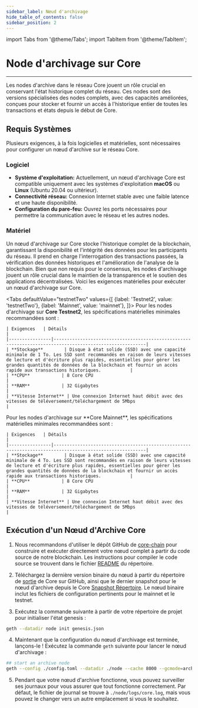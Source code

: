 ```yaml
---
sidebar_label: Nœud d'archivage
hide_table_of_contents: false
sidebar_position: 2
---
```


import Tabs from '@theme/Tabs';
import TabItem from '@theme/TabItem';

# Node d'archivage sur Core

---

Les nodes d'archive dans le réseau Core jouent un rôle crucial en conservant l'état historique complet du réseau. Ces nodes sont des versions spécialisées des nodes complets, avec des capacités améliorées, conçues pour stocker et fournir un accès à l'historique entier de toutes les transactions et états depuis le début de Core.

## Requis Systèmes

Plusieurs exigences, à la fois logicielles et matérielles, sont nécessaires pour configurer un nœud d'archive sur le réseau Core.

### Logiciel

- **Système d'exploitation:** Actuellement, un nœud d'archivage Core est compatible uniquement avec les systèmes d'exploitation **macOS** ou **Linux** (Ubuntu 20.04 ou ultérieur).
- **Connectivité réseau:** Connexion Internet stable avec une faible latence et une haute disponibilité.
- **Configuration du pare-feu:** Ouvrez les ports nécessaires pour permettre la communication avec le réseau et les autres nodes.

### Matériel

Un nœud d'archivage sur Core stocke l'historique complet de la blockchain, garantissant la disponibilité et l'intégrité des données pour les participants du réseau. Il prend en charge l'interrogation des transactions passées, la vérification des données historiques et l'amélioration de l'analyse de la blockchain. Bien que non requis pour le consensus, les nodes d'archivage jouent un rôle crucial dans le maintien de la transparence et le soutien des applications décentralisées. Voici les exigences matérielles pour exécuter un nœud d'archivage sur Core.

<Tabs
defaultValue="testnetTwo"
values={[
{label: 'Testnet2', value: 'testnetTwo'},
{label: 'Mainnet', value: 'mainnet'},
]}> <TabItem value="testnetTwo">
Pour les nodes d'archivage sur **Core Testnet2**, les spécifications matérielles minimales recommandées sont :

```
| Exigences   | Détails                                                                                                 |  
|----------------|---------------------------------------------------------------------------------------------------------|
| **Stockage**        | Disque à état solide (SSD) avec une capacité minimale de 1 To. Les SSD sont recommandés en raison de leurs vitesses de lecture et d'écriture plus rapides, essentielles pour gérer les grandes quantités de données de la blockchain et fournir un accès rapide aux transactions historiques.           |
| **CPU**            | 8 Core CPU                                                                                          |
| **RAM**            | 32 Gigabytes                                                                                        |
| **Vitesse Internet** | Une connexion Internet haut débit avec des vitesses de téléversement/téléchargement de 5Mbps                                |
```

  </TabItem>

  <TabItem value="mainnet">
    Pour les nodes d'archivage sur **Core Mainnet**, les spécifications matérielles minimales recommandées sont :

```
| Exigences   | Détails                                                                                                 |  
|----------------|---------------------------------------------------------------------------------------------------------|
| **Stockage**        | Disque à état solide (SSD) avec une capacité minimale de 4 To. Les SSD sont recommandés en raison de leurs vitesses de lecture et d'écriture plus rapides, essentielles pour gérer les grandes quantités de données de la blockchain et fournir un accès rapide aux transactions historiques.           |
| **CPU**            | 8 Core CPU                                                                                          |
| **RAM**            | 32 Gigabytes                                                                                        |
| **Vitesse Internet** | Une connexion Internet haut débit avec des vitesses de téléversement/téléchargement de 5Mbps                                |
```

  </TabItem>
</Tabs>

## Exécution d'un Nœud d'Archive Core

1. Nous recommandons d'utiliser le dépôt GitHub de [core-chain](https://github.com/coredao-org/core-chain) pour construire et exécuter directement votre nœud complet à partir du code source de notre blockchain. Les instructions pour compiler le code source se trouvent dans le fichier [README](https://github.com/coredao-org/core-chain#building-the-source) du répertoire.

2. Téléchargez la dernière version binaire du nœud à partir du répertoire de [sortie](https://github.com/coredao-org/core-chain/releases/latest) de Core sur GitHub, ainsi que le dernier snapshot pour le nœud d'archive depuis le Core [Snapshot Répertoire](https://github.com/coredao-org/core-snapshots?tab=readme-ov-file#archive-full). Le nœud binaire inclut les fichiers de configuration pertinents pour le mainnet et le testnet.

3. Exécutez la commande suivante à partir de votre répertoire de projet pour initialiser l'état genesis :

```bash
geth --datadir node init genesis.json
```

4. Maintenant que la configuration du nœud d'archivage est terminée, lançons-le ! Exécutez la commande `geth` suivante pour lancer le nœud d'archivage :

```bash
## start an archive node
geth --config ./config.toml --datadir ./node --cache 8000 --gcmode=archive --syncmode=full
```

5. Pendant que votre nœud d'archive fonctionne, vous pouvez surveiller ses journaux pour vous assurer que tout fonctionne correctement. Par défaut, le fichier de journal se trouve à `./node/logs/core.log`, mais vous pouvez le changer vers un autre emplacement si vous le souhaitez.



